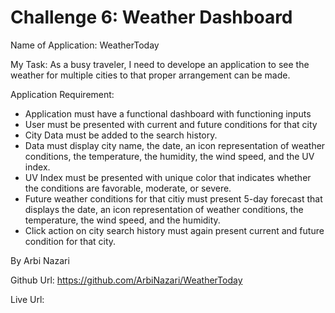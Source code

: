# Challenge 6: Weather Dashboard

Name of Application: WeatherToday

My Task: As a busy traveler, I need to develope an application to see the
weather for multiple cities to that proper arrangement can be made.


Application Requirement:

 - Application must have a functional dashboard with functioning inputs
 - User must be presented with current and future conditions for that city
 - City Data must be added to the search history.
 - Data must display city name, the date, an icon representation of weather conditions, the 
   temperature, the humidity, the wind speed, and the UV index.
 - UV Index must be presented with unique color that indicates whether the 
   conditions are favorable, moderate, or severe.
 - Future weather conditions for that citiy must present  5-day forecast that 
   displays the date, an icon representation of weather conditions, the 
   temperature, the wind speed, and the humidity.
 - Click action on city search history must again present current and future
   condition for that city.

By Arbi Nazari

Github Url: https://github.com/ArbiNazari/WeatherToday

Live Url:


